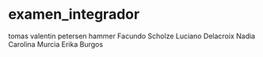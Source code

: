 # examen_integrador
tomas valentin petersen hammer
Facundo Scholze
Luciano Delacroix
Nadia Carolina Murcia
Erika Burgos
